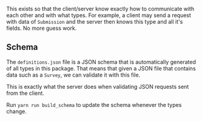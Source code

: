 This exists so that the client/server know exactly how to communicate with each other and with what types. For example, a client may send a request with data of `Submission` and the server then knows this type and all it's fields. No more guess work.

## Schema

The `definitions.json` file is a JSON schema that is automatically generated of all types in this package. That means that given a JSON file that contains data such as a `Survey`, we can validate it with this file.

This is exactly what the server does when validating JSON requests sent from the client.

Run `yarn run build_schema` to update the schema whenever the types change.
